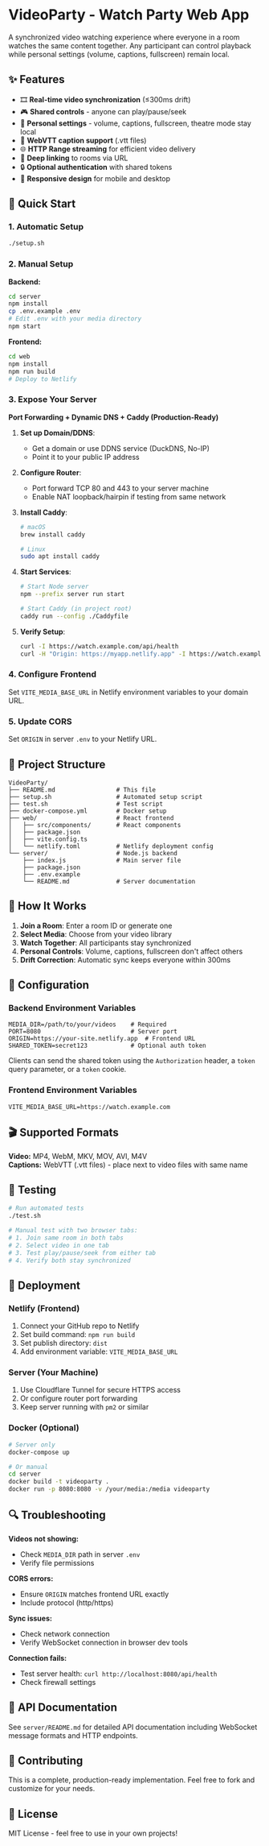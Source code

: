 # VideoParty - Watch Party Web App

A synchronized video watching experience where everyone in a room watches the same content together. Any participant can control playback while personal settings (volume, captions, fullscreen) remain local.

## ✨ Features

- 🎞️ **Real-time video synchronization** (≤300ms drift)
- 🎮 **Shared controls** - anyone can play/pause/seek
- 👤 **Personal settings** - volume, captions, fullscreen, theatre mode stay local
- 📝 **WebVTT caption support** (.vtt files)
- 🌐 **HTTP Range streaming** for efficient video delivery
- 🔗 **Deep linking** to rooms via URL
- 🔒 **Optional authentication** with shared tokens
- 📱 **Responsive design** for mobile and desktop

## 🚀 Quick Start

### 1. Automatic Setup
```bash
./setup.sh
```

### 2. Manual Setup

**Backend:**
```bash
cd server
npm install
cp .env.example .env
# Edit .env with your media directory
npm start
```

**Frontend:**
```bash
cd web
npm install
npm run build
# Deploy to Netlify
```

### 3. Expose Your Server

**Port Forwarding + Dynamic DNS + Caddy (Production-Ready)**

1. **Set up Domain/DDNS**:
   - Get a domain or use DDNS service (DuckDNS, No-IP)
   - Point it to your public IP address

2. **Configure Router**:
   - Port forward TCP 80 and 443 to your server machine
   - Enable NAT loopback/hairpin if testing from same network

3. **Install Caddy**:
   ```bash
   # macOS
   brew install caddy
   
   # Linux
   sudo apt install caddy
   ```

4. **Start Services**:
   ```bash
   # Start Node server
   npm --prefix server run start
   
   # Start Caddy (in project root)
   caddy run --config ./Caddyfile
   ```

5. **Verify Setup**:
   ```bash
   curl -I https://watch.example.com/api/health
   curl -H "Origin: https://myapp.netlify.app" -I https://watch.example.com/media/episode.mp4
   ```

### 4. Configure Frontend
Set `VITE_MEDIA_BASE_URL` in Netlify environment variables to your domain URL.

### 5. Update CORS
Set `ORIGIN` in server `.env` to your Netlify URL.

## 📁 Project Structure

```
VideoParty/
├── README.md                 # This file
├── setup.sh                  # Automated setup script
├── test.sh                   # Test script
├── docker-compose.yml        # Docker setup
├── web/                      # React frontend
│   ├── src/components/       # React components
│   ├── package.json          
│   ├── vite.config.ts        
│   └── netlify.toml          # Netlify deployment config
└── server/                   # Node.js backend
    ├── index.js              # Main server file
    ├── package.json          
    ├── .env.example          
    └── README.md             # Server documentation
```

## 🎯 How It Works

1. **Join a Room**: Enter a room ID or generate one
2. **Select Media**: Choose from your video library
3. **Watch Together**: All participants stay synchronized
4. **Personal Controls**: Volume, captions, fullscreen don't affect others
5. **Drift Correction**: Automatic sync keeps everyone within 300ms

## 🔧 Configuration

### Backend Environment Variables
```env
MEDIA_DIR=/path/to/your/videos    # Required
PORT=8080                         # Server port
ORIGIN=https://your-site.netlify.app  # Frontend URL
SHARED_TOKEN=secret123            # Optional auth token
```

Clients can send the shared token using the `Authorization` header, a `token` query
parameter, or a `token` cookie.

### Frontend Environment Variables
```env
VITE_MEDIA_BASE_URL=https://watch.example.com
```

## 🎬 Supported Formats

**Video:** MP4, WebM, MKV, MOV, AVI, M4V  
**Captions:** WebVTT (.vtt files) - place next to video files with same name

## 🧪 Testing

```bash
# Run automated tests
./test.sh

# Manual test with two browser tabs:
# 1. Join same room in both tabs
# 2. Select video in one tab
# 3. Test play/pause/seek from either tab
# 4. Verify both stay synchronized
```

## 🚀 Deployment

### Netlify (Frontend)
1. Connect your GitHub repo to Netlify
2. Set build command: `npm run build`
3. Set publish directory: `dist`
4. Add environment variable: `VITE_MEDIA_BASE_URL`

### Server (Your Machine)
1. Use Cloudflare Tunnel for secure HTTPS access
2. Or configure router port forwarding
3. Keep server running with `pm2` or similar

### Docker (Optional)
```bash
# Server only
docker-compose up

# Or manual
cd server
docker build -t videoparty .
docker run -p 8080:8080 -v /your/media:/media videoparty
```

## 🔍 Troubleshooting

**Videos not showing:**
- Check `MEDIA_DIR` path in server `.env`
- Verify file permissions

**CORS errors:**
- Ensure `ORIGIN` matches frontend URL exactly
- Include protocol (http/https)

**Sync issues:**
- Check network connection
- Verify WebSocket connection in browser dev tools

**Connection fails:**
- Test server health: `curl http://localhost:8080/api/health`
- Check firewall settings

## 📝 API Documentation

See `server/README.md` for detailed API documentation including WebSocket message formats and HTTP endpoints.

## 🤝 Contributing

This is a complete, production-ready implementation. Feel free to fork and customize for your needs.

## 📄 License

MIT License - feel free to use in your own projects!
